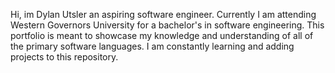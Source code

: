 Hi, im Dylan Utsler an aspiring software engineer. Currently I am attending Western Governors University for a bachelor's in software engineering.
This portfolio is meant to showcase my knowledge and understanding of all of the primary software languages. I am constantly learning and adding projects to this repository.
